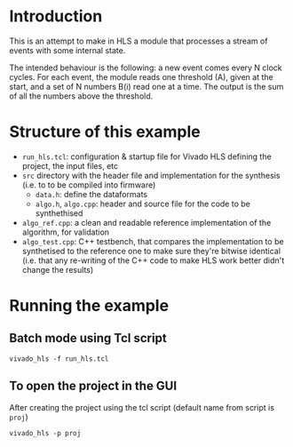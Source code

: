 # Introduction

This is an attempt to make in HLS a module that processes a stream of events with some internal state.

The intended behaviour is the following: a new event comes every N clock cycles. For each event, the module reads one threshold (A), given at the start, and a set of N numbers B(i) read one at a time. The output is the sum of all the numbers above the threshold.

# Structure of this example

* `run_hls.tcl`: configuration & startup file for Vivado HLS defining the project, the input files, etc
* `src` directory with the header file and implementation for the synthesis (i.e. to to be compiled into firmware)
   * `data.h`: define the dataformats
   * `algo.h`, `algo.cpp`: header and source file for the code to be synthethised
* `algo_ref.cpp`: a clean and readable reference implementation of the algorithm, for validation
* `algo_test.cpp`: C++ testbench, that compares the implementation to be synthetised to the reference one to make sure they're bitwise identical (i.e. that any re-writing of the C++ code to make HLS work better didn't change the results)

# Running the example
## Batch mode using Tcl script
`vivado_hls -f run_hls.tcl`

## To open the project in the GUI
After creating the project using the tcl script (default name from script is `proj`)

`vivado_hls -p proj`

